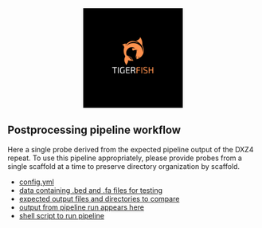 
<div align="center">
    <a href="#readme"><img src="../../docs/source/imgs/tigerfish_logo.png" width="200"></a>
</div>

## Postprocessing pipeline workflow

Here a single probe derived from the expected pipeline output of the DXZ4 repeat. To use this pipeline appropriately, please provide probes from a single scaffold at a time to preserve directory organization by scaffold. 

* [config.yml](config.yml)
* [data containing .bed and .fa files for testing](data/)
* [expected output files and directories to compare](expected_pipeline_output)
* [output from pipeline run appears here](pipeline_output)
* [shell script to run pipeline](run_pipeline.sh)


